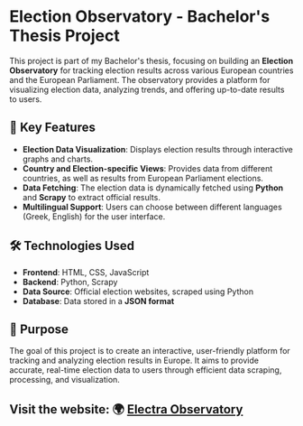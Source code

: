 
# Election Observatory - Bachelor's Thesis Project

This project is part of my Bachelor's thesis, focusing on building an **Election Observatory** for tracking election results across various European countries and the European Parliament. The observatory provides a platform for visualizing election data, analyzing trends, and offering up-to-date results to users.

## 📌 Key Features
- **Election Data Visualization**: Displays election results through interactive graphs and charts.
- **Country and Election-specific Views**: Provides data from different countries, as well as results from European Parliament elections.
- **Data Fetching**: The election data is dynamically fetched using **Python** and **Scrapy** to extract official results.
- **Multilingual Support**: Users can choose between different languages (Greek, English) for the user interface.
  
## 🛠️ Technologies Used
- **Frontend**: HTML, CSS, JavaScript 
- **Backend**: Python, Scrapy
- **Data Source**: Official election websites, scraped using Python
- **Database**: Data stored in a **JSON format**

## 🎯 Purpose
The goal of this project is to create an interactive, user-friendly platform for tracking and analyzing election results in Europe. It aims to provide accurate, real-time election data to users through efficient data scraping, processing, and visualization.

## Visit the website: 🌍 [Electra Observatory](https://electraobservatory.netlify.app)
